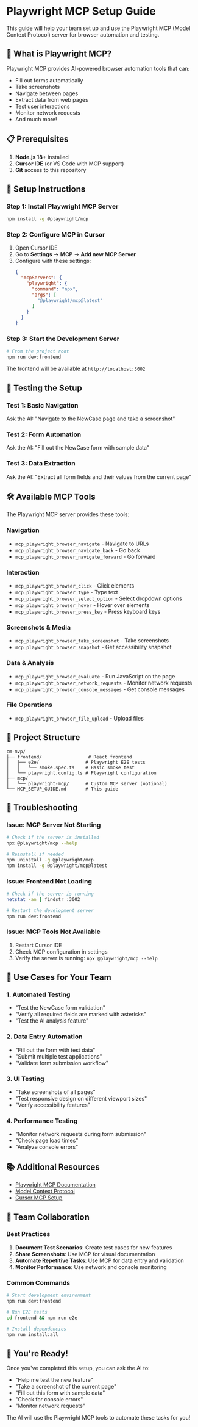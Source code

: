 # Playwright MCP Setup Guide

This guide will help your team set up and use the Playwright MCP (Model Context Protocol) server for browser automation and testing.

## 🎯 What is Playwright MCP?

Playwright MCP provides AI-powered browser automation tools that can:
- Fill out forms automatically
- Take screenshots
- Navigate between pages
- Extract data from web pages
- Test user interactions
- Monitor network requests
- And much more!

## 📋 Prerequisites

1. **Node.js 18+** installed
2. **Cursor IDE** (or VS Code with MCP support)
3. **Git** access to this repository

## 🚀 Setup Instructions

### Step 1: Install Playwright MCP Server

```bash
npm install -g @playwright/mcp
```

### Step 2: Configure MCP in Cursor

1. Open Cursor IDE
2. Go to **Settings** → **MCP** → **Add new MCP Server**
3. Configure with these settings:
   ```json
   {
     "mcpServers": {
       "playwright": {
         "command": "npx",
         "args": [
           "@playwright/mcp@latest"
         ]
       }
     }
   }
   ```

### Step 3: Start the Development Server

```bash
# From the project root
npm run dev:frontend
```

The frontend will be available at `http://localhost:3002`

## 🧪 Testing the Setup

### Test 1: Basic Navigation
Ask the AI: "Navigate to the NewCase page and take a screenshot"

### Test 2: Form Automation
Ask the AI: "Fill out the NewCase form with sample data"

### Test 3: Data Extraction
Ask the AI: "Extract all form fields and their values from the current page"

## 🛠️ Available MCP Tools

The Playwright MCP server provides these tools:

### Navigation
- `mcp_playwright_browser_navigate` - Navigate to URLs
- `mcp_playwright_browser_navigate_back` - Go back
- `mcp_playwright_browser_navigate_forward` - Go forward

### Interaction
- `mcp_playwright_browser_click` - Click elements
- `mcp_playwright_browser_type` - Type text
- `mcp_playwright_browser_select_option` - Select dropdown options
- `mcp_playwright_browser_hover` - Hover over elements
- `mcp_playwright_browser_press_key` - Press keyboard keys

### Screenshots & Media
- `mcp_playwright_browser_take_screenshot` - Take screenshots
- `mcp_playwright_browser_snapshot` - Get accessibility snapshot

### Data & Analysis
- `mcp_playwright_browser_evaluate` - Run JavaScript on the page
- `mcp_playwright_browser_network_requests` - Monitor network requests
- `mcp_playwright_browser_console_messages` - Get console messages

### File Operations
- `mcp_playwright_browser_file_upload` - Upload files

## 📁 Project Structure

```
cm-mvp/
├── frontend/                 # React frontend
│   ├── e2e/                 # Playwright E2E tests
│   │   └── smoke.spec.ts    # Basic smoke test
│   └── playwright.config.ts # Playwright configuration
├── mcp/
│   └── playwright-mcp/      # Custom MCP server (optional)
└── MCP_SETUP_GUIDE.md       # This guide
```

## 🔧 Troubleshooting

### Issue: MCP Server Not Starting
```bash
# Check if the server is installed
npx @playwright/mcp --help

# Reinstall if needed
npm uninstall -g @playwright/mcp
npm install -g @playwright/mcp@latest
```

### Issue: Frontend Not Loading
```bash
# Check if the server is running
netstat -an | findstr :3002

# Restart the development server
npm run dev:frontend
```

### Issue: MCP Tools Not Available
1. Restart Cursor IDE
2. Check MCP configuration in settings
3. Verify the server is running: `npx @playwright/mcp --help`

## 🎯 Use Cases for Your Team

### 1. Automated Testing
- "Test the NewCase form validation"
- "Verify all required fields are marked with asterisks"
- "Test the AI analysis feature"

### 2. Data Entry Automation
- "Fill out the form with test data"
- "Submit multiple test applications"
- "Validate form submission workflow"

### 3. UI Testing
- "Take screenshots of all pages"
- "Test responsive design on different viewport sizes"
- "Verify accessibility features"

### 4. Performance Testing
- "Monitor network requests during form submission"
- "Check page load times"
- "Analyze console errors"

## 📚 Additional Resources

- [Playwright MCP Documentation](https://playwright.dev/)
- [Model Context Protocol](https://modelcontextprotocol.io/)
- [Cursor MCP Setup](https://code.visualstudio.com/mcp)

## 🤝 Team Collaboration

### Best Practices
1. **Document Test Scenarios**: Create test cases for new features
2. **Share Screenshots**: Use MCP for visual documentation
3. **Automate Repetitive Tasks**: Use MCP for data entry and validation
4. **Monitor Performance**: Use network and console monitoring

### Common Commands
```bash
# Start development environment
npm run dev:frontend

# Run E2E tests
cd frontend && npm run e2e

# Install dependencies
npm run install:all
```

## 🎉 You're Ready!

Once you've completed this setup, you can ask the AI to:
- "Help me test the new feature"
- "Take a screenshot of the current page"
- "Fill out this form with sample data"
- "Check for console errors"
- "Monitor network requests"

The AI will use the Playwright MCP tools to automate these tasks for you!
